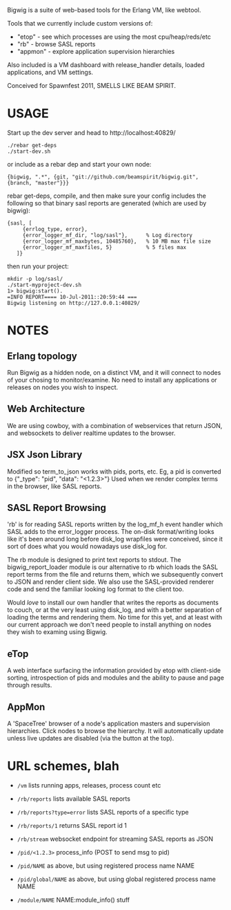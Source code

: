 Bigwig is a suite of web-based tools for the Erlang VM, like webtool.

Tools that we currently include custom versions of:

* "etop"     - see which processes are using the most cpu/heap/reds/etc
* "rb"       - browse SASL reports
* "appmon"   - explore application supervision hierarchies

Also included is a VM dashboard with release_handler details, loaded
applications, and VM settings.


Conceived for Spawnfest 2011, SMELLS LIKE BEAM SPIRIT.

USAGE
=====
Start up the dev server and head to http://localhost:40829/

    ./rebar get-deps
    ./start-dev.sh

or include as a rebar dep and start your own node:

    {bigwig, ".*", {git, "git://github.com/beamspirit/bigwig.git", {branch, "master"}}}

rebar get-deps, compile, and then make sure your config includes the following
so that binary sasl reports are generated (which are used by bigwig):

    {sasl, [
         {errlog_type, error},
         {error_logger_mf_dir, "log/sasl"},      % Log directory
         {error_logger_mf_maxbytes, 10485760},   % 10 MB max file size
         {error_logger_mf_maxfiles, 5}           % 5 files max
       ]}

then run your project:

    mkdir -p log/sasl/
    ./start-myproject-dev.sh
    1> bigwig:start().
    =INFO REPORT==== 10-Jul-2011::20:59:44 ===
    Bigwig listening on http://127.0.0.1:40829/


NOTES
=====

Erlang topology
---------------
Run Bigwig as a hidden node, on a distinct VM, and it will connect to nodes of
your chosing to monitor/examine. No need to install any applications or releases
on nodes you wish to inspect.


Web Architecture
----------------
We are using cowboy, with a combination of webservices that return JSON, and
websockets to deliver realtime updates to the browser.


JSX Json Library
----------------
Modified so term_to_json works with pids, ports, etc.
Eg, a pid is converted to {"_type": "pid", "data": "<1.2.3>"}
Used when we render complex terms in the browser, like SASL reports.


SASL Report Browsing
--------------------
'rb' is for reading SASL reports written by the log_mf_h event handler which
SASL adds to the error_logger process. The on-disk format/writing looks like
it's been around long before disk_log wrapfiles were conceived, since it sort
of does what you would nowadays use disk_log for.

The rb module is designed to print text reports to stdout.
The bigwig_report_loader module is our alternative to rb which loads the SASL
report terms from the file and returns them, which we subsequently convert to
JSON and render client side. We also use the SASL-provided renderer code and
send the familiar looking log format to the client too.

Would *love* to install our own handler that writes the reports as documents to
couch, or at the very least using disk_log, and with a better separation of
loading the terms and rendering them. No time for this yet, and at least with
our current approach we don't need people to install anything on nodes they
wish to examing using Bigwig.


eTop
----

A web interface surfacing the information provided by etop with client-side
sorting, introspection of pids and modules and the ability to pause and page
through results.


AppMon
------

A 'SpaceTree' browser of a node's application masters and supervision
hierarchies. Click nodes to browse the hierarchy. It will
automatically update unless live updates are disabled (via the button
at the top).


URL schemes, blah
=================

* `/vm`                     lists running apps, releases, process count etc

* `/rb/reports`             lists available SASL reports
* `/rb/reports?type=error`  lists SASL reports of a specific type
* `/rb/reports/1`           returns SASL report id 1
* `/rb/stream`              websocket endpoint for streaming SASL reports as JSON

* `/pid/<1.2.3>`            process_info (POST to send msg to pid)
* `/pid/NAME`               as above, but using registered process name NAME
* `/pid/global/NAME`        as above, but using global registered process name NAME
* `/module/NAME`            NAME:module_info() stuff


